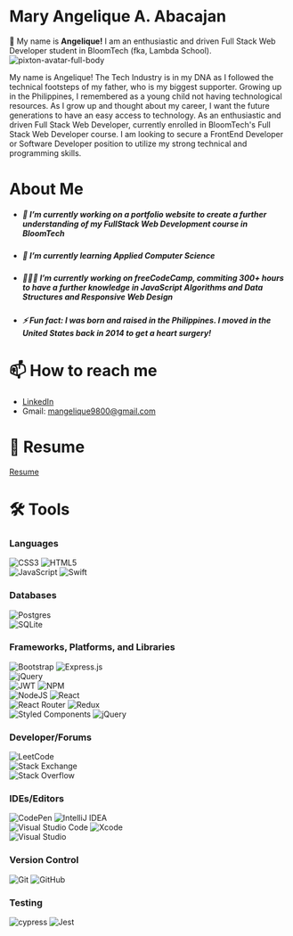# Mary Angelique A. Abacajan 

👋 My name is **Angelique!**
I am an enthusiastic and driven Full Stack Web Developer student in BloomTech (fka, Lambda School).
![pixton-avatar-full-body](https://user-images.githubusercontent.com/51681480/150216395-d0d19409-e907-4056-8997-a40ce2dc6b54.png)

My name is Angelique! The Tech Industry is in my DNA as I followed the technical footsteps of my father, who is my biggest supporter. Growing up in the Philippines, I remembered as a young child not having technological resources. As I grow up and thought about my career, I want the future generations to have an easy access to technology. As an enthusiastic and driven Full Stack Web Developer, currently enrolled in BloomTech's Full Stack Web Developer course. I am looking to secure a FrontEnd Developer or Software Developer position to utilize my strong technical and programming skills.


# About Me
- ##### 🔭 I’m currently working on a portfolio website to create a further understanding of my FullStack Web Development course in BloomTech
- ##### 🌱 I’m currently learning Applied Computer Science
- ##### 👩🏻‍💻 I’m currently working on freeCodeCamp, commiting 300+ hours to have a further knowledge in JavaScript Algorithms and Data Structures and Responsive Web Design
- ##### ⚡ Fun fact: I was born and raised in the Philippines. I moved in the United States back in 2014 to get a heart surgery!

# 📫 How to reach me
- [LinkedIn](https://www.linkedin.com/in/mary-angelique-abacajan/)
- Gmail: mangelique9800@gmail.com


# 📄 Resume
[Resume](https://github.com/MaryAngelique/MaryAngelique/files/7900698/Resume.BloomTech.pdf)


# 🛠 Tools

### Languages
![CSS3](https://img.shields.io/badge/css3-%231572B6.svg?style=for-the-badge&logo=css3&logoColor=white)
![HTML5](https://img.shields.io/badge/html5-%23E34F26.svg?style=for-the-badge&logo=html5&logoColor=white) <br>
![JavaScript](https://img.shields.io/badge/javascript-%23323330.svg?style=for-the-badge&logo=javascript&logoColor=%23F7DF1E) 
![Swift](https://img.shields.io/badge/swift-F54A2A?style=for-the-badge&logo=swift&logoColor=white)<br>

### Databases
![Postgres](https://img.shields.io/badge/postgres-%23316192.svg?style=for-the-badge&logo=postgresql&logoColor=white)<br>
![SQLite](https://img.shields.io/badge/sqlite-%2307405e.svg?style=for-the-badge&logo=sqlite&logoColor=white)<br>

### Frameworks, Platforms, and Libraries
![Bootstrap](https://img.shields.io/badge/bootstrap-%23563D7C.svg?style=for-the-badge&logo=bootstrap&logoColor=white)
![Express.js](https://img.shields.io/badge/express.js-%23404d59.svg?style=for-the-badge&logo=express&logoColor=%2361DAFB)<br>
![jQuery](https://img.shields.io/badge/jquery-%230769AD.svg?style=for-the-badge&logo=jquery&logoColor=white)<br>
![JWT](https://img.shields.io/badge/JWT-black?style=for-the-badge&logo=JSON%20web%20tokens)
![NPM](https://img.shields.io/badge/NPM-%23000000.svg?style=for-the-badge&logo=npm&logoColor=white)<br>
![NodeJS](https://img.shields.io/badge/node.js-6DA55F?style=for-the-badge&logo=node.js&logoColor=white)
![React](https://img.shields.io/badge/react-%2320232a.svg?style=for-the-badge&logo=react&logoColor=%2361DAFB)<br>
![React Router](https://img.shields.io/badge/React_Router-CA4245?style=for-the-badge&logo=react-router&logoColor=white)
![Redux](https://img.shields.io/badge/redux-%23593d88.svg?style=for-the-badge&logo=redux&logoColor=white)<br>
![Styled Components](https://img.shields.io/badge/styled--components-DB7093?style=for-the-badge&logo=styled-components&logoColor=white)
![jQuery](https://img.shields.io/badge/jquery-%230769AD.svg?style=for-the-badge&logo=jquery&logoColor=white)

### Developer/Forums
![LeetCode](https://img.shields.io/badge/LeetCode-000000?style=for-the-badge&logo=LeetCode&logoColor=#d16c06)<br>
![Stack Exchange](https://img.shields.io/badge/StackExchange-%23ffffff.svg?style=for-the-badge&logo=StackExchange&logoColor=white)<br>
![Stack Overflow](https://img.shields.io/badge/-Stackoverflow-FE7A16?style=for-the-badge&logo=stack-overflow&logoColor=white)<br>

### IDEs/Editors
![CodePen](https://img.shields.io/badge/CodePen-white?style=for-the-badge&logo=codepen&logoColor=black)
![IntelliJ IDEA](https://img.shields.io/badge/IntelliJIDEA-000000.svg?style=for-the-badge&logo=intellij-idea&logoColor=white)<br>
![Visual Studio Code](https://img.shields.io/badge/Visual%20Studio%20Code-0078d7.svg?style=for-the-badge&logo=visual-studio-code&logoColor=white)
![Xcode](https://img.shields.io/badge/Xcode-007ACC?style=for-the-badge&logo=Xcode&logoColor=white) <br>
![Visual Studio](https://img.shields.io/badge/Visual%20Studio-5C2D91.svg?style=for-the-badge&logo=visual-studio&logoColor=white)

### Version Control
![Git](https://img.shields.io/badge/git-%23F05033.svg?style=for-the-badge&logo=git&logoColor=white)
![GitHub](https://img.shields.io/badge/github-%23121011.svg?style=for-the-badge&logo=github&logoColor=white)

### Testing
![cypress](https://img.shields.io/badge/-cypress-%23E5E5E5?style=for-the-badge&logo=cypress&logoColor=058a5e)
![Jest](https://img.shields.io/badge/-jest-%23C21325?style=for-the-badge&logo=jest&logoColor=white)
